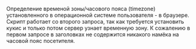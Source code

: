 Определение временой зоны/часового пояса (timezone) установленного в операционной системе пользователя - в браузере.
Скрипт работает со второго запроса, так как требуется установить кукис и только потом сервер узнает временную зону. К сожалению в первом запросе в заголовках не содержится никакого намёка на часовой пояс посетителя.
